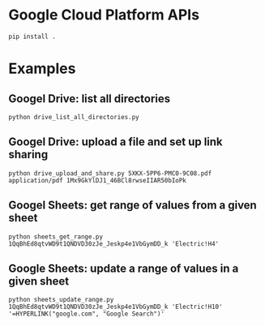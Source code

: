 # Google Cloud Platform APIs

```
pip install .
```

# Examples

## Googel Drive: list all directories

```
python drive_list_all_directories.py
```

## Googel Drive: upload a file and set up link sharing

```
python drive_upload_and_share.py 5XKX-5PP6-PMC0-9C08.pdf application/pdf 1Mx9GkYlDJ1_46BCl8rwseIIAR50bIoPk
```

## Googel Sheets: get range of values from a given sheet

```
python sheets_get_range.py 1QqBhEd8qtvWD9t1QNDVD30zJe_Jeskp4e1VbGymDD_k 'Electric!H4'
```

## Google Sheets: update a range of values in a given sheet

```
python sheets_update_range.py 1QqBhEd8qtvWD9t1QNDVD30zJe_Jeskp4e1VbGymDD_k 'Electric!H10' '=HYPERLINK("google.com", "Google Search")'
```
